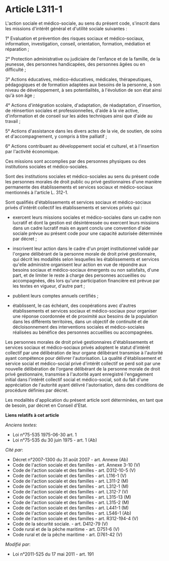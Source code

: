 # Article L311-1

L'action sociale et médico-sociale, au sens du présent code, s'inscrit dans les missions d'intérêt général et d'utilité
sociale suivantes : 

1° Evaluation et prévention des risques sociaux et médico-sociaux, information, investigation, conseil, orientation,
formation, médiation et réparation ; 

2° Protection administrative ou judiciaire de l'enfance et de la famille, de la jeunesse, des personnes handicapées, des
personnes âgées ou en difficulté ; 

3° Actions éducatives, médico-éducatives, médicales, thérapeutiques, pédagogiques et de formation adaptées aux besoins de la
personne, à son niveau de développement, à ses potentialités, à l'évolution de son état ainsi qu'à son âge ; 

4° Actions d'intégration scolaire, d'adaptation, de réadaptation, d'insertion, de réinsertion sociales et professionnelles,
d'aide à la vie active, d'information et de conseil sur les aides techniques ainsi que d'aide au travail ; 

5° Actions d'assistance dans les divers actes de la vie, de soutien, de soins et d'accompagnement, y compris à titre
palliatif ; 

6° Actions contribuant au développement social et culturel, et à l'insertion par l'activité économique. 

Ces missions sont accomplies par des personnes physiques ou des institutions sociales et médico-sociales. 

Sont des institutions sociales et médico-sociales au sens du présent code les personnes morales de droit public ou privé
gestionnaires d'une manière permanente des établissements et services sociaux et médico-sociaux mentionnés à l'article L.
312-1. 

Sont qualifiés d'établissements et services sociaux et médico-sociaux privés d'intérêt collectif les établissements et
services privés qui :

- exercent leurs missions sociales et médico-sociales dans un cadre non lucratif et dont la gestion est désintéressée ou
exercent leurs missions dans un cadre lucratif mais en ayant conclu une convention d'aide sociale prévue au présent code pour
une capacité autorisée déterminée par décret ;

- inscrivent leur action dans le cadre d'un projet institutionnel validé par l'organe délibérant de la personne morale de
droit privé gestionnaire, qui décrit les modalités selon lesquelles les établissements et services qu'elle administre
organisent leur action en vue de répondre aux besoins sociaux et médico-sociaux émergents ou non satisfaits, d'une part, et
de limiter le reste à charge des personnes accueillies ou accompagnées, dès lors qu'une participation financière est prévue
par les textes en vigueur, d'autre part ;

- publient leurs comptes annuels certifiés ;

- établissent, le cas échéant, des coopérations avec d'autres établissements et services sociaux et médico-sociaux pour
organiser une réponse coordonnée et de proximité aux besoins de la population dans les différents territoires, dans un
objectif de continuité et de décloisonnement des interventions sociales et médico-sociales réalisées au bénéfice des
personnes accueillies ou accompagnées. 

Les personnes morales de droit privé gestionnaires d'établissements et services sociaux et médico-sociaux privés adoptent le
statut d'intérêt collectif par une délibération de leur organe délibérant transmise à l'autorité ayant compétence pour
délivrer l'autorisation. La qualité d'établissement et service social et médico-social privé d'intérêt collectif se perd soit
par une nouvelle délibération de l'organe délibérant de la personne morale de droit privé gestionnaire, transmise à
l'autorité ayant enregistré l'engagement initial dans l'intérêt collectif social et médico-social, soit du fait d'une
appréciation de l'autorité ayant délivré l'autorisation, dans des conditions de procédure définies par décret. 

Les modalités d'application du présent article sont déterminées, en tant que de besoin, par décret en Conseil d'Etat.

**Liens relatifs à cet article**

_Anciens textes_:

  - Loi n°75-535 1975-06-30 art. 1
  - Loi n°75-535 du 30 juin 1975 - art. 1 (Ab)

_Cité par_:

  - Décret n°2007-1300 du 31 août 2007 - art. Annexe (Ab)
  - Code de l'action sociale et des familles - art. Annexe 3-10 (V)
  - Code de l'action sociale et des familles - art. D312-10-5 (V)
  - Code de l'action sociale et des familles - art. L116-1 (V)
  - Code de l'action sociale et des familles - art. L311-2 (M)
  - Code de l'action sociale et des familles - art. L312-1 (M)
  - Code de l'action sociale et des familles - art. L312-7 (V)
  - Code de l'action sociale et des familles - art. L315-13 (M)
  - Code de l'action sociale et des familles - art. L315-2 (M)
  - Code de l'action sociale et des familles - art. L441-1 (M)
  - Code de l'action sociale et des familles - art. L546-1 (Ab)
  - Code de l'action sociale et des familles - art. R312-194-4 (V)
  - Code de la sécurité sociale. - art. D412-79 (V)
  - Code rural et de la pêche maritime - art. D751-6 (V)
  - Code rural et de la pêche maritime - art. D761-42 (V)

_Modifié par_:

  - Loi n°2011-525 du 17 mai 2011 - art. 191
